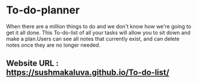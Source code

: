 # To-do-planner

When there are a million things to do and we don't know how we're going to get it all done. This To-do-list of all your
tasks will allow you to sit down and make a plan.Users can see all notes that currently exist, and can delete notes once they are no longer needed.

## Website URL : https://sushmakaluva.github.io/To-do-list/
